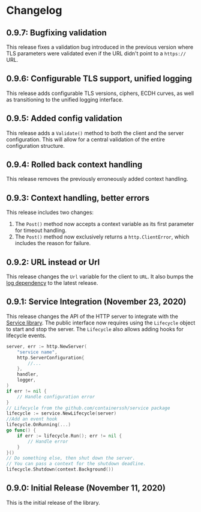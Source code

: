 # Changelog

## 0.9.7: Bugfixing validation

This release fixes a validation bug introduced in the previous version where TLS parameters were validated even if the URL didn't point to a `https://` URL.

## 0.9.6: Configurable TLS support, unified logging

This release adds configurable TLS versions, ciphers, ECDH curves, as well as transitioning to the unified logging interface. 

## 0.9.5: Added config validation

This release adds a `Validate()` method to both the client and the server configuration. This will allow for a central validation of the entire configuration structure.

## 0.9.4: Rolled back context handling

This release removes the previously erroneously added context handling.

## 0.9.3: Context handling, better errors

This release includes two changes:

1. The `Post()` method now accepts a context variable as its first parameter for timeout handling.
2. The `Post()` method now exclusively returns a `http.ClientError`, which includes the reason for failure.

## 0.9.2: URL instead or Url

This release changes the `Url` variable for the client to `URL`. It also bumps the [log dependency](https://github.com/containerssh/log) to the latest release.

## 0.9.1: Service Integration (November 23, 2020)

This release changes the API of the HTTP server to integrate with the [Service library](https://github.com/containerssh/service). The public interface now requires using the `Lifecycle` object to start and stop the server. The `Lifecycle` also allows adding hooks for lifecycle events.

```go
server, err := http.NewServer(
    "service name",
    http.ServerConfiguration{
        //...
    },
    handler,
    logger,
)
if err != nil {
    // Handle configuration error
}
// Lifecycle from the github.com/containerssh/service package
lifecycle := service.NewLifecycle(server)
//Add an event hook
lifecycle.OnRunning(...)
go func() {
    if err := lifecycle.Run(); err != nil {
        // Handle error
    }
}()
// Do something else, then shut down the server.
// You can pass a context for the shutdown deadline.
lifecycle.Shutdown(context.Background())
```

## 0.9.0: Initial Release (November 11, 2020)

This is the initial release of the library.